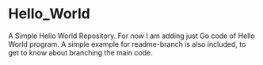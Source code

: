 # Hello_World
A Simple Hello World Repository.
For now I am adding just Go code of Hello World program.
A simple example for readme-branch is also included, to get to know about branching the main code.
